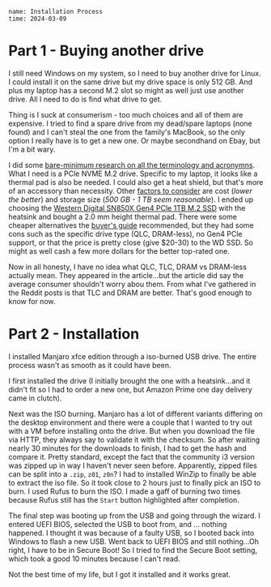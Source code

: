 ```
name: Installation Process
time: 2024-03-09
```

# Part 1 - Buying another drive

I still need Windows on my system, so I need to buy another drive for Linux. I
could install it on the same drive but my drive space is only 512 GB. And plus
my laptop has a second M.2 slot so might as well just use another drive. All
I need to do is find what drive to get. 

Thing is I suck at consumerism - too 
much choices and all of them are expensive. I tried to find a spare drive from 
my dead/spare laptops (none found) and I can't steal the one from the family's 
MacBook, so the only option I really have is to get a new one. Or maybe 
secondhand on Ebay, but I'm a bit wary.

I did some [bare-minimum research on all the terminology and acronymns](https://www.crucial.com/articles/about-ssd/m2-with-pcie-or-sata). What I
need is a PCle NVME M.2 drive. Specific to my laptop, it looks like a thermal
pad is also be needed. I could also get a heat shield, but that's more of an
accessory than necessity. Other [factors to consider](https://www.tomshardware.com/reviews/ssd-buying-guide,5602.html) are cost (*lower the better*) and storage size (*500 GB - 1 TB seem reasonable*). I ended up choosing the [Western Digital SN850X Gen4 PCle 1TB M.2 SSD](https://www.amazon.com/gp/product/B0B7CPSN2K/ref=ox_sc_act_title_2?smid=ATVPDKIKX0DER&th=1) with the heatsink and bought a 2.0 mm height thermal pad. There were some cheaper alternatives the [buyer's guide](https://www.tomshardware.com/reviews/best-ssds,3891.html) recommended, but they had some cons such as the specific drive type (QLC, DRAM-less), no Gen4 PCle support, or that the price is pretty close (give $20-30) to the WD SSD. So might as well cash a few more dollars for the better top-rated one.

Now in all honesty, I have no idea what QLC, TLC, DRAM vs DRAM-less actually mean. They appeared in the article...but the article did say the average consumer shouldn't worry abou them. From what I've gathered in the Reddit posts is that TLC and DRAM are better. That's good enough to know for now.

# Part 2 - Installation

I installed Manjaro xfce edition through a iso-burned USB drive. The entire process wasn't as smooth as it could have been. 

I first installed the drive (I initially brought the one with a heatsink...and it didn't fit so I had to order a new one, but Amazon Prime one day delivery came in clutch).  

Next was the ISO burning. Manjaro has a lot of different variants differing on the desktop environment and there were a couple that I wanted to try out with a VM before installing onto the drive. But when you download the file via HTTP, they always say to validate it with the checksum. So after waiting nearly 30 minutes for the downloads to finish, I had to get the hash and compare it. Pretty standard, except the fact that the community i3 version was zipped up in way I haven't never seen before. Apparently, zipped files can be split into a `.zip`, `z01`, `z0n`? I had to installed WinZip to finally be able to extract the iso file. So it took close to 2 hours just to finally pick an ISO to burn. I used Rufus to burn the ISO. I made a gaff of burning two times because Rufus still has the `Start` button highlighted after completion. 

The final step was booting up from the USB and going through the wizard. I entered UEFI BIOS, selected the USB to boot from, and ... nothing happened. I thought it was because of a faulty USB, so I booted back into Windows to flash a new USB. Went back to UEFI BIOS and still nothing...Oh right, I have to be in Secure Boot! So I tried to find the Secure Boot setting, which took a good 10 minutes because I can't read. 

Not the best time of my life, but I got it installed and it works great.
